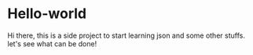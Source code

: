 # Hello-world

Hi there, this is a side project to start learning json and some other stuffs. let's see what can be done!
